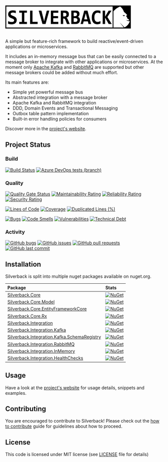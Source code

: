 # <img src="https://github.com/BEagle1984/silverback/raw/master/graphics/Exports/1x/Logo-Full.png" width="400" alt="Silverback"> 

A simple but feature-rich framework to build reactive/event-driven applications or microservices.

It includes an in-memory message bus that can be easily connected to a message broker to integrate with other applications or microservices. At the moment only [Apache Kafka](https://kafka.apache.org/) and [RabbitMQ](https://www.rabbitmq.com/) are supported but other message brokers could be added without much effort.

Its main features are:
* Simple yet powerful message bus
* Abstracted integration with a message broker
* Apache Kafka and RabbitMQ integration
* DDD, Domain Events and Transactional Messaging
* Outbox table pattern implementation
* Built-in error handling policies for consumers

Discover more in the [project's website][docs-site].

## Project Status

### Build

[![Build Status](https://dev.azure.com/beagle1984/Silverback/_apis/build/status/BEagle1984.silverback?branchName=master)](https://dev.azure.com/beagle1984/Silverback/_build/latest?definitionId=2&branchName=master) 
[![Azure DevOps tests (branch)](https://img.shields.io/azure-devops/tests/beagle1984/Silverback/2/master)](https://dev.azure.com/beagle1984/Silverback/_build/latest?definitionId=2&branchName=master)

### Quality

[![Quality Gate Status](https://sonarcloud.io/api/project_badges/measure?project=silverback&metric=alert_status)](https://sonarcloud.io/dashboard?id=silverback)
[![Maintainability Rating](https://sonarcloud.io/api/project_badges/measure?project=silverback&metric=sqale_rating)](https://sonarcloud.io/dashboard?id=silverback)
[![Reliability Rating](https://sonarcloud.io/api/project_badges/measure?project=silverback&metric=reliability_rating)](https://sonarcloud.io/dashboard?id=silverback)
[![Security Rating](https://sonarcloud.io/api/project_badges/measure?project=silverback&metric=security_rating)](https://sonarcloud.io/dashboard?id=silverback)

[![Lines of Code](https://sonarcloud.io/api/project_badges/measure?project=silverback&metric=ncloc)](https://sonarcloud.io/dashboard?id=silverback)
[![Coverage](https://sonarcloud.io/api/project_badges/measure?project=silverback&metric=coverage)](https://sonarcloud.io/dashboard?id=silverback)
[![Duplicated Lines (%)](https://sonarcloud.io/api/project_badges/measure?project=silverback&metric=duplicated_lines_density)](https://sonarcloud.io/dashboard?id=silverback)

[![Bugs](https://sonarcloud.io/api/project_badges/measure?project=silverback&metric=bugs)](https://sonarcloud.io/dashboard?id=silverback)
[![Code Smells](https://sonarcloud.io/api/project_badges/measure?project=silverback&metric=code_smells)](https://sonarcloud.io/dashboard?id=silverback)
[![Vulnerabilities](https://sonarcloud.io/api/project_badges/measure?project=silverback&metric=vulnerabilities)](https://sonarcloud.io/dashboard?id=silverback)
[![Technical Debt](https://sonarcloud.io/api/project_badges/measure?project=silverback&metric=sqale_index)](https://sonarcloud.io/dashboard?id=silverback)

### Activity

[![GitHub bugs](https://img.shields.io/github/issues/beagle1984/silverback/bug?label=bugs)](https://github.com/BEagle1984/silverback/issues?q=is%3Aopen+is%3Aissue+label%3Abug)
[![GitHub issues](https://img.shields.io/github/issues/beagle1984/silverback)](https://github.com/BEagle1984/silverback/issues?q=is%3Aopen+is)
[![GitHub pull requests](https://img.shields.io/github/issues-pr/beagle1984/silverback)](https://github.com/BEagle1984/silverback/pulls)
[![GitHub last commit](https://img.shields.io/github/last-commit/beagle1984/silverback)](https://github.com/BEagle1984/silverback/commits)

## Installation

Silverback is split into multiple nuget packages available on nuget.org.

| Package | Stats |
:--- | :---
[Silverback.Core][Nuget-Core] | [![NuGet](https://buildstats.info/nuget/Silverback.Core?includePreReleases=true)](https://www.nuget.org/packages/Silverback.Core)
[Silverback.Core.Model][Nuget-Core.Model] | [![NuGet](https://buildstats.info/nuget/Silverback.Core.Model?includePreReleases=true)](https://www.nuget.org/packages/Silverback.Core.Model)
[Silverback.Core.EntityFrameworkCore][Nuget-Core.EntityFrameworkCore] | [![NuGet](https://buildstats.info/nuget/Silverback.Core.EntityFrameworkCore?includePreReleases=true)](https://www.nuget.org/packages/Silverback.Core.EntityFrameworkCore)
[Silverback.Core.Rx][Nuget-Core.Rx] | [![NuGet](https://buildstats.info/nuget/Silverback.Core.Rx?includePreReleases=true)](https://www.nuget.org/packages/Silverback.Core.Rx)
[Silverback.Integration][Nuget-Integration] | [![NuGet](https://buildstats.info/nuget/Silverback.Integration?includePreReleases=true)](https://www.nuget.org/packages/Silverback.Integration)
[Silverback.Integration.Kafka][Nuget-Integration.Kafka] | [![NuGet](https://buildstats.info/nuget/Silverback.Integration.Kafka?includePreReleases=true)](https://www.nuget.org/packages/Silverback.Integration.Kafka)
[Silverback.Integration.Kafka.SchemaRegistry][Nuget-Integration.Kafka.SchemaRegistry] | [![NuGet](https://buildstats.info/nuget/Silverback.Integration.Kafka.SchemaRegistry?includePreReleases=true)](https://www.nuget.org/packages/Silverback.Integration.Kafka.SchemaRegistry)
[Silverback.Integration.RabbitMQ][Nuget-Integration.RabbitMQ] | [![NuGet](https://buildstats.info/nuget/Silverback.Integration.RabbitMQ?includePreReleases=true)](https://www.nuget.org/packages/Silverback.Integration.RabbitMQ)
[Silverback.Integration.InMemory][Nuget-Integration.InMemory] | [![NuGet](https://buildstats.info/nuget/Silverback.Integration.InMemory?includePreReleases=true)](https://www.nuget.org/packages/Silverback.Integration.InMemory)
[Silverback.Integration.HealthChecks][Nuget-Integration.HealthChecks] | [![NuGet](https://buildstats.info/nuget/Silverback.Integration.HealthChecks?includePreReleases=true)](https://www.nuget.org/packages/Silverback.Integration.HealthChecks)

## Usage

Have a look at the [project's website][docs-site] for usage details, snippets and examples.

## Contributing

You are encouraged to contribute to Silverback! Please check out the [how to contribute](CONTRIBUTING.md) guide for guidelines about how to proceed.

## License

This code is licensed under MIT license (see [LICENSE](https://github.com/BEagle1984/silverback/blob/master/LICENSE) file for details)

[docs-site]: https://beagle1984.github.io/silverback/
[Nuget-Core]: https://www.nuget.org/packages/Silverback.Core/
[Nuget-Core.Model]: https://www.nuget.org/packages/Silverback.Core.Model/
[Nuget-Core.EntityFrameworkCore]: https://www.nuget.org/packages/Silverback.Core.EntityFrameworkCore/
[Nuget-Core.Rx]: https://www.nuget.org/packages/Silverback.Core.Rx/
[Nuget-Integration]: https://www.nuget.org/packages/Silverback.Integration/
[Nuget-Integration.Kafka]: https://www.nuget.org/packages/Silverback.Integration.Kafka/
[Nuget-Integration.Kafka.SchemaRegistry]: https://www.nuget.org/packages/Silverback.Integration.Kafka.SchemaRegistry/
[Nuget-Integration.RabbitMQ]: https://www.nuget.org/packages/Silverback.Integration.RabbitMQ/
[Nuget-Integration.InMemory]: https://www.nuget.org/packages/Silverback.Integration.InMemory/
[Nuget-Integration.HealthChecks]: https://www.nuget.org/packages/Silverback.Integration.HealthChecks/
